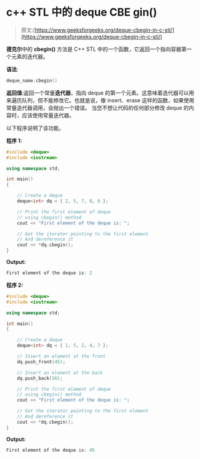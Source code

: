 # c++ STL 中的 deque CBE gin()

> 原文:[https://www.geeksforgeeks.org/deque-cbegin-in-c-stl/](https://www.geeksforgeeks.org/deque-cbegin-in-c-stl/)

**德克尔**中的 **cbegin()** 方法是 C++ STL 中的一个函数，它返回一个指向容器第一个元素的迭代器。

**语法**:

```cpp
deque_name.cbegin()
```

**返回值**:返回一个常量**迭代器**，指向 deque 的第一个元素。这意味着迭代器可以用来遍历队列，但不能修改它。也就是说，像 insert、erase 这样的函数，如果使用常量迭代器调用，会抛出一个错误。
当您不想让代码的任何部分修改 deque 的内容时，应该使用常量迭代器。

以下程序说明了该功能。

**程序 1:**

```cpp
#include <deque>
#include <iostream>

using namespace std;

int main()
{

    // Create a deque
    deque<int> dq = { 2, 5, 7, 8, 6 };

    // Print the first element of deque
    // using cbegin() method
    cout << "First element of the deque is: ";

    // Get the iterator pointing to the first element
    // And dereference it
    cout << *dq.cbegin();
}
```

**Output:**

```cpp
First element of the deque is: 2

```

**程序 2:**

```cpp
#include <deque>
#include <iostream>

using namespace std;

int main()
{

    // Create a deque
    deque<int> dq = { 1, 5, 2, 4, 7 };

    // Insert an element at the front
    dq.push_front(45);

    // Insert an element at the back
    dq.push_back(56);

    // Print the first element of deque
    // using cbegin() method
    cout << "First element of the deque is: ";

    // Get the iterator pointing to the first element
    // And dereference it
    cout << *dq.cbegin();
}
```

**Output:**

```cpp
First element of the deque is: 45

```